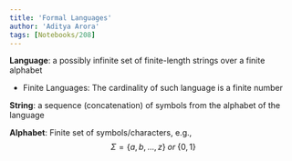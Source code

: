 ```yaml
---
title: 'Formal Languages'
author: 'Aditya Arora'
tags: [Notebooks/208]
---
```


**Language**: a possibly infinite set of finite-length strings over a finite alphabet

  - Finite Languages: The cardinality of such language is a finite number

**String**: a sequence (concatenation) of symbols from the alphabet of the language

**Alphabet**: Finite set of symbols/characters, e.g., $$\Sigma = \{a,b,...,z\}\; or\; \{0,1\}$$

